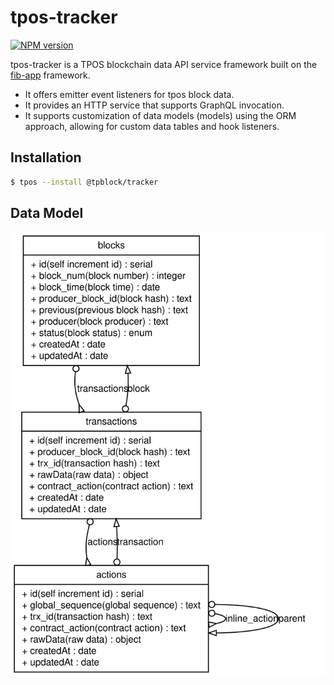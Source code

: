 # tpos-tracker

[![NPM version](https://img.shields.io/npm/v/@tpblock/tracker?style=flat-square)](https://www.npmjs.com/package/@tpblock/tracker)

tpos-tracker is a TPOS blockchain data API service framework built on the [fib-app](https://github.com/fibjs/fib-app)  framework.

- It offers emitter event listeners for tpos block data.
- It provides an HTTP service that supports GraphQL invocation.
- It supports customization of data models (models) using the ORM approach, allowing for custom data tables and hook listeners.

## Installation

```bash
$ tpos --install @tpblock/tracker
```

## Data Model

![diagram](diagram.svg)
